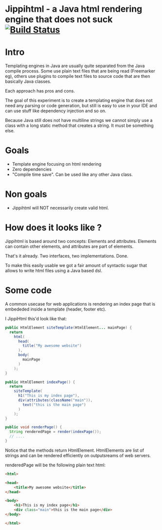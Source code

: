 # Jippihtml - a Java html rendering engine that does not suck [![Build Status](https://api.travis-ci.org/r10r-org/jippihtml.svg)](https://travis-ci.org/r10r-org/jippihtml)

# Intro

Templating engines in Java are usually quite separated from the Java compile
process. Some use plain text files that are being read (Freemarker eg), others
use plugins to compile text files to source code that are then basically Java
classes.

Each approach has pros and cons.

The goal of this experiment is to create a templating engine that does not need
any parsing or code generation, but still is easy to use in your IDE and can
use stuff like dependency injection and so on.

Because Java still does not have multiline strings we cannot simply use
a class with a long static method that creates a string. It must be something else.

# Goals

 - Template engine focusing on html rendering
 - Zero dependencies
 - "Compile time save". Can be used like any other Java class.

# Non goals

 - Jippihtml will NOT necessarily create valid html.

# How does it looks like ?

Jippihtml is based around two concepts: Elements and attributes. Elements can
contain other elements, and attributes are part of elements.

That's it already. Two interfaces, two implementations. Done.

To make this easily usable we got a fair amount of syntactic sugar that
allows to write html files using a Java based dsl.

# Some code

A common usecase for web applications is rendering an index page that is embededed
inside a template (header, footer etc).

I JippiHtml this'd look like that:

```java
public HtmlElement siteTemplate(HtmlElement... mainPage) {
  return 
    html(
      head(
        title("My awesome website")
      ),
      body(
        mainPage
      )
    );
}

public HtmlElement indexPage() {
  return 
    siteTemplate(
      h1("This is my index page"),
      div(attributes(className("main")),
        text("this is the main page")
      )
    );
}

public void renderPage() {
  String renderedPage = render(indexPage());
  // ....
}
 ```

Notice that the methods return HtmlElement. HtmlElements are list of strings
and can be rendered efficiently on outputsreams of web servers.


renderedPage will be the following plain text html:

```html
<html>

<head>
    <title>My awesome website</title>
</head>

<body>
    <h1>This is my index page</h1>
    <div class="main">this is the main page</div>
</body>

</html>
```






 

